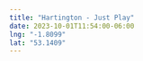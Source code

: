 ```yaml
---
title: "Hartington - Just Play"
date: 2023-10-01T11:54:00-06:00
lng: "-1.8099"
lat: "53.1409"
---
```

